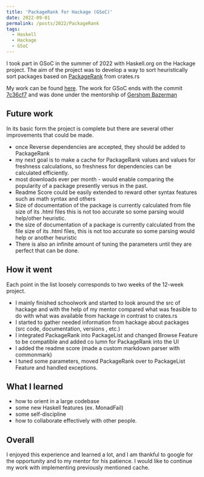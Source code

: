 ```yaml
---
title: 'PackageRank for Hackage (GSoC)'
date: 2022-09-01
permalink: /posts/2022/PackageRank
tags:
  - Haskell
  - Hackage
  - GSoC
---
```


I took part in GSoC in the summer of 2022 with Haskell.org on the Hackage project. The aim of the project was to develop a way to sort heuristically sort packages based on [PackageRank](https://gitlab.com/crates.rs/crates.rs/-/blob/main/ranking/src/lib_ranking.rs) from crates.rs

My work can be found [here](https://github.com/haskell/hackage-server/pull/1091). The work for GSoC ends with the commit [7c36cf7](https://github.com/haskell/hackage-server/pull/1091/commits/7c36cf7e42d8d0a19ba3d9b0c46d56c5cde52d86) and was done under the mentorship of [Gershom Bazerman](http://gbaz.github.io/)

## Future work

In its basic form the project is complete but there are several other improvements that could be made.

- once Reverse dependencies are accepted, they should be added to PackageRank
- my next goal is to make a cache for PackageRank values and values for freshness calculations, so freshness for dependencies can be calculated efficiently.
- most downloads ever per month - would enable comparing the popularity of a package presently versus in the past.
- Readme Score could be easily extended to reward other syntax features such as math syntax and others
- Size of documentation of the package is currently calculated from file size of its .html files this is not too accurate so some parsing would help/other heuristic.
- the size of documentation of a package is currently calculated from the file size of its .html files, this is not too accurate so some parsing would help or another heuristic
- There is also an infinite amount of tuning the parameters until they are perfect that can be done.

## How it went

Each point in the list loosely corresponds to two weeks of the 12-week project.

- I mainly finished schoolwork and started to look around the src of hackage and with the help of my mentor compared what was feasible to do with what was available from hackage in contrast to crates.rs
- I started to gather needed information from hackage about packages (src code, documentation, versions , etc.)
- I integrated PackageRank into PackageList and changed Browse Feature to be compatible and added co    lumn for PackageRank into the UI
- I added the readme score (made a custom markdown parser with commonmark)
- I tuned some parameters, moved PackageRank over to PackageList Feature and handled exceptions.

## What I learned

- how to orient in a large codebase 
- some new Haskell features (ex. MonadFail)
- some self-discipline
- how to collaborate effectively with other people.

## Overall

I enjoyed this experience and learned a lot, and I am thankful to google for the opportunity and to my mentor for his patience. I would like to continue my work with implementing previously mentioned cache.
